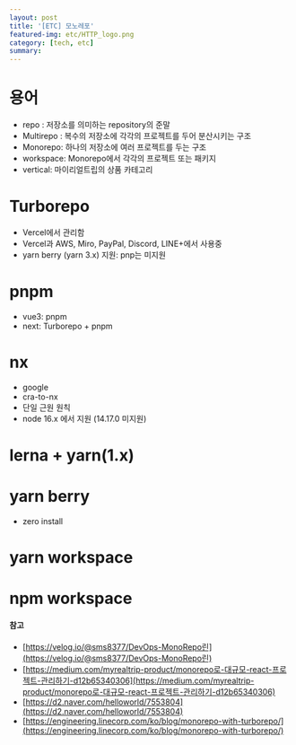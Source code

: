 ```yaml
---
layout: post
title: '[ETC] 모노레포'
featured-img: etc/HTTP_logo.png
category: [tech, etc]
summary:
---
```


# 용어
- repo : 저장소를 의미하는 repository의 준말
- Multirepo : 복수의 저장소에 각각의 프로젝트를 두어 분산시키는 구조
- Monorepo: 하나의 저장소에 여러 프로젝트를 두는 구조
- workspace: Monorepo에서 각각의 프로젝트 또는 패키지
- vertical: 마이리얼트립의 상품 카테고리

# Turborepo
- Vercel에서 관리함
- Vercel과 AWS, Miro, PayPal, Discord, LINE+에서 사용중
- yarn berry (yarn 3.x) 지원: pnp는 미지원

# pnpm
- vue3: pnpm
- next: Turborepo + pnpm

# nx
- google
- cra-to-nx
- 단일 근원 원칙
- node 16.x 에서 지원 (14.17.0 미지원)

# lerna + yarn(1.x)

# yarn berry
- zero install

# yarn workspace

# npm workspace

#### 참고
- [https://velog.io/@sms8377/DevOps-MonoRepo린](https://velog.io/@sms8377/DevOps-MonoRepo린)
- [https://medium.com/myrealtrip-product/monorepo로-대규모-react-프로젝트-관리하기-d12b65340306](https://medium.com/myrealtrip-product/monorepo로-대규모-react-프로젝트-관리하기-d12b65340306)
- [https://d2.naver.com/helloworld/7553804](https://d2.naver.com/helloworld/7553804)
- [https://engineering.linecorp.com/ko/blog/monorepo-with-turborepo/](https://engineering.linecorp.com/ko/blog/monorepo-with-turborepo/)
